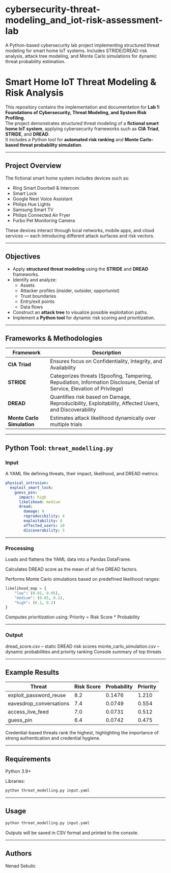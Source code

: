 # cybersecurity-threat-modeling_and_iot-risk-assessment-lab
A Python-based cybersecurity lab project implementing structured threat modeling for smart home IoT systems. Includes STRIDE/DREAD risk analysis, attack tree modeling, and Monte Carlo simulations for dynamic threat probability estimation.


# Smart Home IoT Threat Modeling & Risk Analysis

This repository contains the implementation and documentation for **Lab 1: Foundations of Cybersecurity, Threat Modeling, and System Risk Profiling**.  
The project demonstrates structured threat modeling of a **fictional smart home IoT system**, applying cybersecurity frameworks such as **CIA Triad**, **STRIDE**, and **DREAD**.  
It includes a Python tool for **automated risk ranking** and **Monte Carlo-based threat probability simulation**.

---

## Project Overview

The fictional smart home system includes devices such as:

- Ring Smart Doorbell & Intercom  
- Smart Lock  
- Google Nest Voice Assistant  
- Philips Hue Lights  
- Samsung Smart TV  
- Philips Connected Air Fryer  
- Furbo Pet Monitoring Camera  

These devices interact through local networks, mobile apps, and cloud services — each introducing different attack surfaces and risk vectors.

---

## Objectives

- Apply **structured threat modeling** using the **STRIDE** and **DREAD** frameworks.  
- Identify and analyze:
  - Assets  
  - Attacker profiles (insider, outsider, opportunist)  
  - Trust boundaries  
  - Entry/exit points  
  - Data flows  
- Construct an **attack tree** to visualize possible exploitation paths.  
- Implement a **Python tool** for dynamic risk scoring and prioritization.

---

## Frameworks & Methodologies

| Framework | Description |
|------------|--------------|
| **CIA Triad** | Ensures focus on Confidentiality, Integrity, and Availability |
| **STRIDE** | Categorizes threats (Spoofing, Tampering, Repudiation, Information Disclosure, Denial of Service, Elevation of Privilege) |
| **DREAD** | Quantifies risk based on Damage, Reproducibility, Exploitability, Affected Users, and Discoverability |
| **Monte Carlo Simulation** | Estimates attack likelihood dynamically over multiple trials |

---

## Python Tool: `threat_modelling.py`

### Input
A YAML file defining threats, their impact, likelihood, and DREAD metrics:

```yaml
physical_intrusion:
  exploit_smart_lock:
    guess_pin:
      impact: high
      likelihood: medium
      dread:
        damage: 9
        reproducibility: 4
        exploitability: 4
        affected_users: 10
        discoverability: 5
```

---

### Processing

Loads and flattens the YAML data into a Pandas DataFrame.

Calculates DREAD score as the mean of all five DREAD factors.

Performs Monte Carlo simulations based on predefined likelihood ranges:
```python
likelihood_map = {
    "low": (0.01, 0.05),
    "medium": (0.05, 0.1),
    "high": (0.1, 0.2)
}
```

Computes prioritization using:
Priority = Risk Score * Probability

---

### Output
dread_score.csv – static DREAD risk scores
monte_carlo_simulation.csv – dynamic probabilities and priority ranking
Console summary of top threats

---

## Example Results
| Threat                  | Risk Score | Probability | Priority |
| ----------------------- | ---------- | ----------- | -------- |
| exploit_password_reuse  | 8.2        | 0.1476      | 1.210    |
| eavesdrop_conversations | 7.4        | 0.0749      | 0.554    |
| access_live_feed        | 7.0        | 0.0731      | 0.512    |
| guess_pin               | 6.4        | 0.0742      | 0.475    |
Credential-based threats rank the highest, highlighting the importance of strong authentication and credential hygiene.

---

## Requirements

Python 3.9+

Libraries:
```bash
python threat_modelling.py input.yaml
```

---

## Usage
```bash
python threat_modelling.py input.yaml
```
Outputs will be saved in CSV format and printed to the console.

---

## Authors
Nenad Sekulic